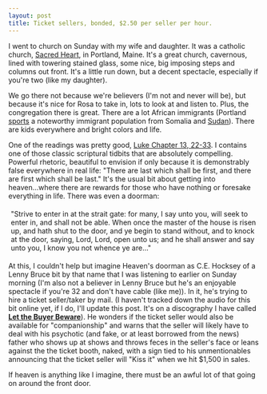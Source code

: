 ```yaml
---
layout: post
title: Ticket sellers, bonded, $2.50 per seller per hour.
---
```

I went to church on Sunday with my wife and daughter.  It was a catholic church, <a href="http://www.shsdp.org/">Sacred Heart</a>, in Portland, Maine.  It's a great church, cavernous, lined with towering stained glass, some nice, big imposing steps and columns out front.  It's a little run down, but a decent spectacle, especially if you're two (like my daughter).  


<!--more-->

We go there not because we're believers (I'm not and never will be), but because it's nice for Rosa to take in, lots to look at and listen to.  Plus, the congregation there is great.  There are a lot African immigrants (Portland <a href="http://www.whatkidscando.org/featurestories/2007/maine_students/index.html">sports</a> a noteworthy immigrant population from Somalia and <a href="http://www.npr.org/templates/story/story.php?storyId=5370972">Sudan</a>).  There are kids everywhere and bright colors and life.

One of the readings was pretty good, <a href="http://quod.lib.umich.edu/cgi/k/kjv/kjv-idx?type=citation&book=Luke&chapno=13&startverse=22&endverse=33">Luke Chapter 13, 22-33</a>.  I contains one of those classic scriptural tidbits that are absolutely compelling.  Powerful rhetoric, beautiful to envision if only because it is demonstrably false everywhere in real life: "There are last which shall be first, and there are first which shall be last."  It's the usual bit about getting into heaven...where there are rewards for those who have nothing or foresake everything in life.  There was even a doorman:

<div style="padding: 5px;">"Strive to enter in at the strait gate: for many, I say unto you, will seek to enter in, and shall not be able.  When once the master of the house is risen up, and hath shut to the door, and ye begin to stand without, and to knock at the door, saying, Lord, Lord, open unto us; and he shall answer and say unto you, I know you not whence ye are..."</div>

At this, I couldn't help but imagine Heaven's doorman as C.E. Hocksey of a Lenny Bruce bit by that name that I was listening to earlier on Sunday morning (I'm also not a believer in Lenny Bruce but he's an enjoyable spectacle if you're 32 and don't have cable (like me)).  In it, he's trying to hire a ticket seller/taker by mail.  (I haven't tracked down the audio for this bit online yet, if I do, I'll update this post.  It's on a discography I have called <a href="http://www.answers.com/topic/let-the-buyer-beware?cat=entertainment"><strong>Let the Buyer Beware</strong></a>).  He wonders if the ticket seller would also be available for "companionship" and warns that  the seller will likely have to deal with his psychotic (and fake, or at least borrowed from the news) father who shows up at shows and throws feces in the seller's face or leans against the the ticket booth, naked, with a sign tied to his unmentionables announcing that the ticket seller will "Kiss it" when we hit $1,500 in sales.

If heaven is anything like I imagine, there must be an awful lot of that going on around the front door.  
